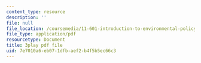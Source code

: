 ```yaml
---
content_type: resource
description: ''
file: null
file_location: /coursemedia/11-601-introduction-to-environmental-policy-and-planning-fall-2016/7e7010a6eb071dfbaef2b4f5b5ec66c3_HpMRwM6tAQ.pdf
file_type: application/pdf
resourcetype: Document
title: 3play pdf file
uid: 7e7010a6-eb07-1dfb-aef2-b4f5b5ec66c3
---
```

